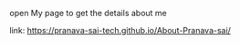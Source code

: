 open My page to get the details about me 

link:  https://pranava-sai-tech.github.io/About-Pranava-sai/
